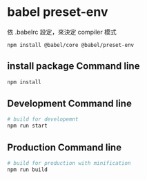 # babel preset-env

依 .babelrc 設定，來決定 compiler 模式

```
npm install @babel/core @babel/preset-env
```

## install package Command line
``` bash
npm install
```

## Development Command line
``` bash
# build for developemnt
npm run start
```

## Production Command line
``` bash
# build for production with minification
npm run build
```
